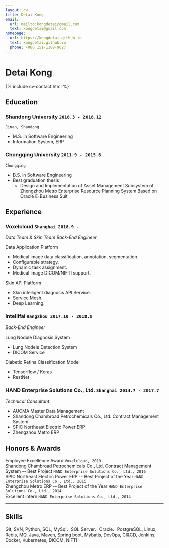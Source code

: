 ```yaml
---
layout: cv
title: Detai Kong
email:
  url: mailto:kongdetai@gmail.com
  text: kongdetai@gmail.com
homepage:
  url: https://kongdetai.github.io
  text: kongdetai.github.io
  phone: +086 151-1188-9027
---
```


# Detai **Kong**

<!--
include contact information from the front matter
Supported arguments:
    - homepage: url, text
    - phone
    - email
-->

{% include cv-contact.html %}

## Education

### **Shandong University** `2016.3 - 2018.12`

```
Jinan, Shandong
```

- M.S. in Software Engineering
- Information System, ERP

### **Chongqing University** `2011.9 - 2015.6`

```
Chongqing
```

- B.S. in Software Engineering
- Best graduation thesis
  - Design and Implementation of Asset Management Subsystem of Zhengzhou Metro Enterprise Resource Planning System Based on Oracle E-Business Suit

## Experience

### **Voxelcloud** `Shanghai 2018.9 -`

_Data Team & Skin Team Back-End Engineer_<br>

Data Application Platform

- Medical image data classification, annotation, segmentation.
- Configurable strategy.
- Dynamic task assignment.
- Medical image DICOM/NIFTI support.

Skin API Platform

- Skin intelligent diagnosis API Service.
- Service Mesh.
- Deep Learning.

### **Intellifai** `Hangzhou 2017.10 - 2018.8`

_Back-End Engineer_<br>

Lung Nodule Diagnosis System

- Lung Nodele Detection System
- DICOM Service

Diabetic Retina Classification Model

- Tensorflow / Keras
- RestNet

### **HAND Enterprise Solutions Co., Ltd.** `Shanghai 2014.7 - 2017.7`

_Technical Consultant_<br>

- AUCMA Master Data Management
- Shandong Chambroad Petrochemicals Co., Ltd. Contract Management System
- SPIC Northeast Electric Power ERP
- Zhengzhou Metro ERP

## Honors & Awards

Employee Excellence Award `Voxelcloud, 2019` <br>
Shandong Chambroad Petrochemicals Co., Ltd. Contract Management System -- Best Project `HAND Enterprise Solutions Co., Ltd., 2016` <br>
SPIC Northeast Electric Power ERP -- Best Project of the Year `HAND Enterprise Solutions Co., Ltd., 2015`<br>
Zhengzhou Metro ERP -- Best Project of the Year `HAND Enterprise Solutions Co., Ltd., 2014`<br>
Excellent intern `HAND Enterprise Solutions Co., Ltd., 2014` <br>

---

## Skills

Git, SVN,
Python,
SQL, MySql、SQL Server、Oracle、PostgreSQL,
Linux, Redis, MQ,
Java, Maven, Spring boot, Mybatis,
DevOps, CI&CD, Jenkins, Docker, Kubernetes,
DICOM, NIFTI

<!-- ### Footer

Last updated: May 2013 -->
